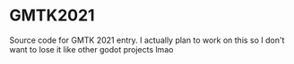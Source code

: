 # GMTK2021
Source code for GMTK 2021 entry. I actually plan to work on this so I don't want to lose it like other godot projects lmao
